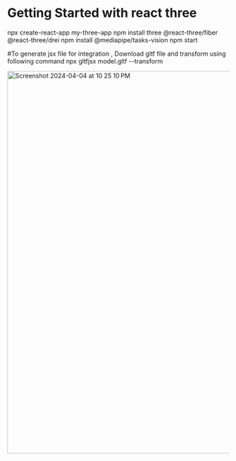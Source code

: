 # Getting Started with react three

npx create-react-app my-three-app
npm install three @react-three/fiber @react-three/drei
npm install @mediapipe/tasks-vision
npm start

#To generate jsx file for integration , Download gltf file and transform using following command
npx gltfjsx model.gltf --transform

<img width="868" alt="Screenshot 2024-04-04 at 10 25 10 PM" src="https://github.com/Nivedithabp/react-three-application/assets/83356023/6abf0b60-4648-4b44-b372-1d74e2892df5">
